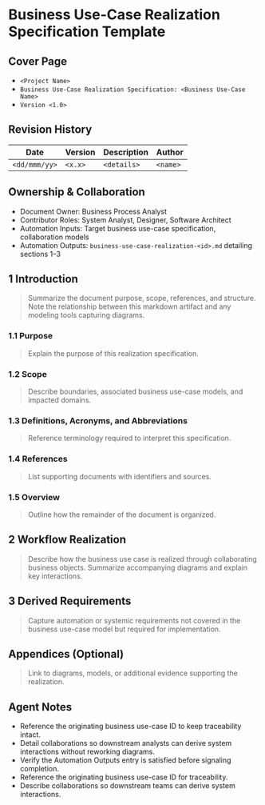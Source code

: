 # Business Use-Case Realization Specification Template

## Cover Page

- `<Project Name>`
- `Business Use-Case Realization Specification: <Business Use-Case Name>`
- `Version <1.0>`

## Revision History

| Date | Version | Description | Author |
| --- | --- | --- | --- |
| `<dd/mmm/yy>` | `<x.x>` | `<details>` | `<name>` |

## Ownership & Collaboration

- Document Owner: Business Process Analyst
- Contributor Roles: System Analyst, Designer, Software Architect
- Automation Inputs: Target business use-case specification, collaboration models
- Automation Outputs: `business-use-case-realization-<id>.md` detailing sections 1–3

## 1 Introduction

> Summarize the document purpose, scope, references, and structure. Note the relationship between this markdown artifact and any modeling tools capturing diagrams.

### 1.1 Purpose

> Explain the purpose of this realization specification.

### 1.2 Scope

> Describe boundaries, associated business use-case models, and impacted domains.

### 1.3 Definitions, Acronyms, and Abbreviations

> Reference terminology required to interpret this specification.

### 1.4 References

> List supporting documents with identifiers and sources.

### 1.5 Overview

> Outline how the remainder of the document is organized.

## 2 Workflow Realization

> Describe how the business use case is realized through collaborating business objects. Summarize accompanying diagrams and explain key interactions.

## 3 Derived Requirements

> Capture automation or systemic requirements not covered in the business use-case model but required for implementation.

## Appendices (Optional)

> Link to diagrams, models, or additional evidence supporting the realization.

## Agent Notes

- Reference the originating business use-case ID to keep traceability intact.
- Detail collaborations so downstream analysts can derive system interactions without reworking diagrams.
- Verify the Automation Outputs entry is satisfied before signaling completion.
- Reference the originating business use-case ID for traceability.
- Describe collaborations so downstream teams can derive system interactions.
